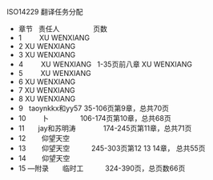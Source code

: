 ISO14229    翻译任务分配

- 章节		    责任人                  页数
- 1         XU WENXIANG
- 2         XU WENXIANG
- 3         XU WENXIANG
- 4         XU WENXIANG       1-35页前八章 XU WENXIANG 
- 5         XU WENXIANG
- 6         XU WENXIANG
- 7         XU WENXIANG
- 8         XU WENXIANG
- 9			    taoynkkx和yy57    35-106页第9章，总共70页
- 10        卜                106-174页第10章，总共68页
- 11        jay和苏明涛              174-245页第11章，总共71页
- 12        仰望天空
- 13        仰望天空           245-303页第12 13 14章， 总共55页
- 14        仰望天空
- 15
—附录        临时工            324-390页，总页数66页
